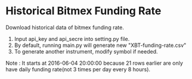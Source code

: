 # Historical Bitmex Funding Rate

Download historical data of bitmex funding rate.

1. Input api_key and api_secre into setting.py file.
2. By default, running main.py will generate new "XBT-funding-rate.csv"
3. To generate another instrument, modify symbol if needed.

Note : It starts at 2016-06-04 20:00:00 because 21 rows earlier are only have daily funding rate(not 3 times per day every 8 hours).
